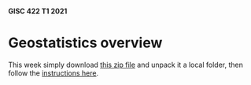 #### GISC 422 T1 2021
# Geostatistics overview
This week simply download [this zip file](geostatistics.zip?raw=true) and unpack it a local folder, then follow the [instructions here](assignment-geostatistics.md).
